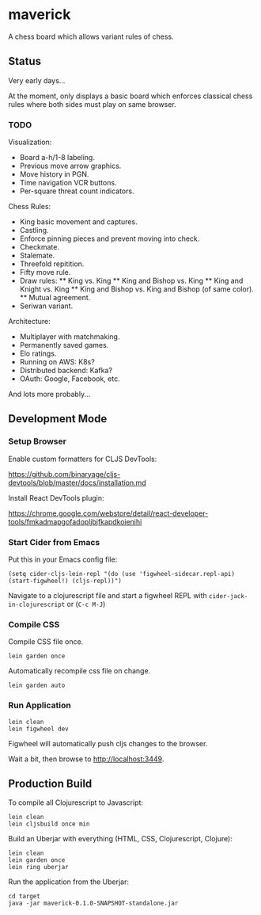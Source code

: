 # maverick

A chess board which allows variant rules of chess. 

## Status

Very early days...

At the moment, only displays a basic board which enforces classical chess rules where both sides must
play on same browser.

### TODO

Visualization:
* Board a-h/1-8 labeling.
* Previous move arrow graphics.
* Move history in PGN.
* Time navigation VCR buttons.
* Per-square threat count indicators.

Chess Rules: 
* King basic movement and captures.
* Castling.
* Enforce pinning pieces and prevent moving into check.
* Checkmate.
* Stalemate. 
* Threefold repitition. 
* Fifty move rule.
* Draw rules: 
** King vs. King
** King and Bishop vs. King
** King and Knight vs. King
** King and Bishop vs. King and Bishop (of same color).
** Mutual agreement.
* Seriwan variant.

Architecture: 
* Multiplayer with matchmaking.
* Permanently saved games.
* Elo ratings.
* Running on AWS: K8s?
* Distributed backend: Kafka?
* OAuth: Google, Facebook, etc.

And lots more probably...


## Development Mode

### Setup Browser 

Enable custom formatters for CLJS DevTools:

https://github.com/binaryage/cljs-devtools/blob/master/docs/installation.md

Install React DevTools plugin:

https://chrome.google.com/webstore/detail/react-developer-tools/fmkadmapgofadopljbjfkapdkoienihi


### Start Cider from Emacs

Put this in your Emacs config file:

```
(setq cider-cljs-lein-repl "(do (use 'figwheel-sidecar.repl-api) (start-figwheel!) (cljs-repl))")
```

Navigate to a clojurescript file and start a figwheel REPL with `cider-jack-in-clojurescript` or (`C-c M-J`)

### Compile CSS

Compile CSS file once.

```
lein garden once
```

Automatically recompile css file on change.

```
lein garden auto
```

### Run Application

```
lein clean
lein figwheel dev
```

Figwheel will automatically push cljs changes to the browser.

Wait a bit, then browse to [http://localhost:3449](http://localhost:3449).


## Production Build

To compile all Clojurescript to Javascript:

```
lein clean
lein cljsbuild once min
```

Build an Uberjar with everything (HTML, CSS, Clojurescript, Clojure):

```
lein clean
lein garden once
lein ring uberjar
```

Run the application from the Uberjar:

```
cd target
java -jar maverick-0.1.0-SNAPSHOT-standalone.jar 
```
